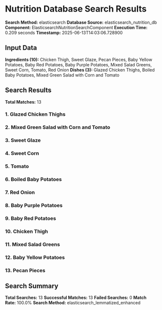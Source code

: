 # Nutrition Database Search Results

**Search Method:** elasticsearch
**Database Source:** elasticsearch_nutrition_db
**Component:** ElasticsearchNutritionSearchComponent
**Execution Time:** 0.209 seconds
**Timestamp:** 2025-06-13T14:03:06.728900

## Input Data
**Ingredients (10):** Chicken Thigh, Sweet Glaze, Pecan Pieces, Baby Yellow Potatoes, Baby Red Potatoes, Baby Purple Potatoes, Mixed Salad Greens, Sweet Corn, Tomato, Red Onion
**Dishes (3):** Glazed Chicken Thighs, Boiled Baby Potatoes, Mixed Green Salad with Corn and Tomato

## Search Results
**Total Matches:** 13

### 1. Glazed Chicken Thighs

### 2. Mixed Green Salad with Corn and Tomato

### 3. Sweet Glaze

### 4. Sweet Corn

### 5. Tomato

### 6. Boiled Baby Potatoes

### 7. Red Onion

### 8. Baby Purple Potatoes

### 9. Baby Red Potatoes

### 10. Chicken Thigh

### 11. Mixed Salad Greens

### 12. Baby Yellow Potatoes

### 13. Pecan Pieces

## Search Summary
**Total Searches:** 13
**Successful Matches:** 13
**Failed Searches:** 0
**Match Rate:** 100.0%
**Search Method:** elasticsearch_lemmatized_enhanced

